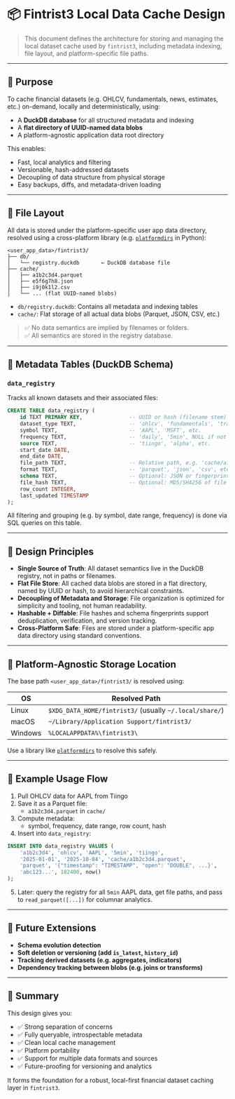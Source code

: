 # 📦 Fintrist3 Local Data Cache Design

> This document defines the architecture for storing and managing the local dataset cache used by `fintrist3`, including metadata indexing, file layout, and platform-specific file paths.

---

## 🎯 Purpose

To cache financial datasets (e.g. OHLCV, fundamentals, news, estimates, etc.) on-demand, locally and deterministically, using:

- A **DuckDB database** for all structured metadata and indexing
- A **flat directory of UUID-named data blobs**
- A platform-agnostic application data root directory

This enables:

- Fast, local analytics and filtering
- Versionable, hash-addressed datasets
- Decoupling of data structure from physical storage
- Easy backups, diffs, and metadata-driven loading

---

## 📁 File Layout

All data is stored under the platform-specific user app data directory, resolved using a cross-platform library (e.g. [`platformdirs`](https://pypi.org/project/platformdirs/) in Python):

```
<user_app_data>/fintrist3/
├── db/
│   └── registry.duckdb       ← DuckDB database file
├── cache/
│   ├── a1b2c3d4.parquet
│   ├── e5f6g7h8.json
│   ├── i9j0k1l2.csv
│   └── ... (flat UUID-named blobs)
```

- `db/registry.duckdb`: Contains all metadata and indexing tables
- `cache/`: Flat storage of all actual data blobs (Parquet, JSON, CSV, etc.)

> ✅ No data semantics are implied by filenames or folders.  
> ✅ All semantics are stored in the registry database.

---

## 🧱 Metadata Tables (DuckDB Schema)

### `data_registry`

Tracks all known datasets and their associated files:

```sql
CREATE TABLE data_registry (
    id TEXT PRIMARY KEY,               -- UUID or hash (filename stem)
    dataset_type TEXT,                 -- 'ohlcv', 'fundamentals', 'trades', etc.
    symbol TEXT,                       -- 'AAPL', 'MSFT', etc.
    frequency TEXT,                    -- 'daily', '5min', NULL if not applicable
    source TEXT,                       -- 'tiingo', 'alpha', etc.
    start_date DATE,
    end_date DATE,
    file_path TEXT,                    -- Relative path, e.g. 'cache/a1b2c3d4.parquet'
    format TEXT,                       -- 'parquet', 'json', 'csv', etc.
    schema TEXT,                       -- Optional: JSON or fingerprint of schema
    file_hash TEXT,                    -- Optional: MD5/SHA256 of file content
    row_count INTEGER,
    last_updated TIMESTAMP
);
```

All filtering and grouping (e.g. by symbol, date range, frequency) is done via SQL queries on this table.

---

## 🧠 Design Principles

- **Single Source of Truth**: All dataset semantics live in the DuckDB registry, not in paths or filenames.
- **Flat File Store**: All cached data blobs are stored in a flat directory, named by UUID or hash, to avoid hierarchical constraints.
- **Decoupling of Metadata and Storage**: File organization is optimized for simplicity and tooling, not human readability.
- **Hashable + Diffable**: File hashes and schema fingerprints support deduplication, verification, and version tracking.
- **Cross-Platform Safe**: Files are stored under a platform-specific app data directory using standard conventions.

---

## 📌 Platform-Agnostic Storage Location

The base path `<user_app_data>/fintrist3/` is resolved using:

| OS      | Resolved Path                                      |
|---------|----------------------------------------------------|
| Linux   | `$XDG_DATA_HOME/fintrist3/` (usually `~/.local/share/`) |
| macOS   | `~/Library/Application Support/fintrist3/`         |
| Windows | `%LOCALAPPDATA%\fintrist3\`                        |

Use a library like [`platformdirs`](https://pypi.org/project/platformdirs/) to resolve this safely.

---

## 🧪 Example Usage Flow

1. Pull OHLCV data for AAPL from Tiingo
2. Save it as a Parquet file:
   - `a1b2c3d4.parquet` in `cache/`
3. Compute metadata:
   - symbol, frequency, date range, row count, hash
4. Insert into `data_registry`:

```sql
INSERT INTO data_registry VALUES (
    'a1b2c3d4', 'ohlcv', 'AAPL', '5min', 'tiingo',
    '2025-01-01', '2025-10-04', 'cache/a1b2c3d4.parquet',
    'parquet', '{"timestamp": "TIMESTAMP", "open": "DOUBLE", ...}',
    'abc123...', 182400, now()
);
```

5. Later: query the registry for all `5min` AAPL data, get file paths, and pass to `read_parquet([...])` for columnar analytics.

---

## 🧩 Future Extensions

- **Schema evolution detection**
- **Soft deletion or versioning (add `is_latest`, `history_id`)**
- **Tracking derived datasets (e.g. aggregates, indicators)**
- **Dependency tracking between blobs (e.g. joins or transforms)**

---

## 🧠 Summary

This design gives you:

- ✅ Strong separation of concerns
- ✅ Fully queryable, introspectable metadata
- ✅ Clean local cache management
- ✅ Platform portability
- ✅ Support for multiple data formats and sources
- ✅ Future-proofing for versioning and analytics

It forms the foundation for a robust, local-first financial dataset caching layer in `fintrist3`.

